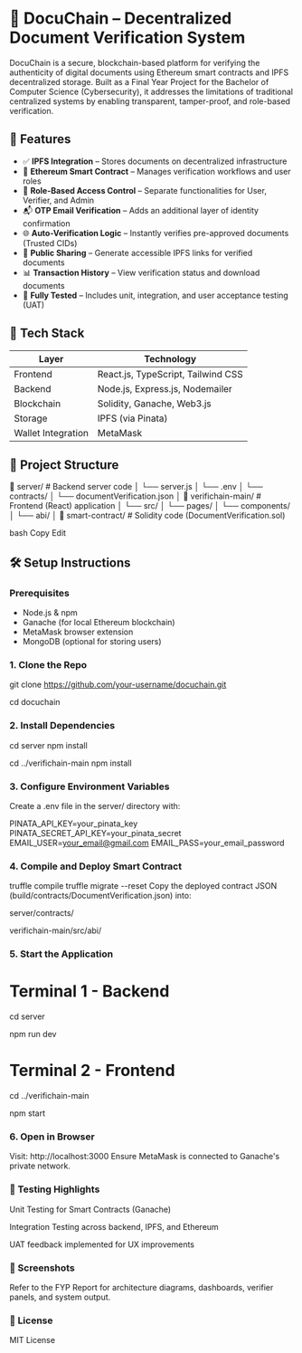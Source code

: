 # 📄 DocuChain – Decentralized Document Verification System

DocuChain is a secure, blockchain-based platform for verifying the authenticity of digital documents using Ethereum smart contracts and IPFS decentralized storage. Built as a Final Year Project for the Bachelor of Computer Science (Cybersecurity), it addresses the limitations of traditional centralized systems by enabling transparent, tamper-proof, and role-based verification.

## 🚀 Features

- ✅ **IPFS Integration** – Stores documents on decentralized infrastructure
- 🔐 **Ethereum Smart Contract** – Manages verification workflows and user roles
- 👤 **Role-Based Access Control** – Separate functionalities for User, Verifier, and Admin
- 📬 **OTP Email Verification** – Adds an additional layer of identity confirmation
- 🌐 **Auto-Verification Logic** – Instantly verifies pre-approved documents (Trusted CIDs)
- 🔗 **Public Sharing** – Generate accessible IPFS links for verified documents
- 📊 **Transaction History** – View verification status and download documents
- 🧪 **Fully Tested** – Includes unit, integration, and user acceptance testing (UAT)

## 🧱 Tech Stack

| Layer              | Technology                        |
|--------------------|------------------------------------|
| Frontend           | React.js, TypeScript, Tailwind CSS |
| Backend            | Node.js, Express.js, Nodemailer    |
| Blockchain         | Solidity, Ganache, Web3.js         |
| Storage            | IPFS (via Pinata)                  |
| Wallet Integration | MetaMask                          |

## 📂 Project Structure

📁 server/ # Backend server code
│ └── server.js
│ └── .env
│ └── contracts/
│ └── documentVerification.json
│
📁 verifichain-main/ # Frontend (React) application
│ └── src/
│ └── pages/
│ └── components/
│ └── abi/
│
📁 smart-contract/ # Solidity code (DocumentVerification.sol)

bash
Copy
Edit

## 🛠 Setup Instructions

### Prerequisites
- Node.js & npm
- Ganache (for local Ethereum blockchain)
- MetaMask browser extension
- MongoDB (optional for storing users)

### 1. Clone the Repo

git clone https://github.com/your-username/docuchain.git

cd docuchain

### 2. Install Dependencies


cd server
npm install

cd ../verifichain-main
npm install

### 3. Configure Environment Variables
Create a .env file in the server/ directory with:

PINATA_API_KEY=your_pinata_key
PINATA_SECRET_API_KEY=your_pinata_secret
EMAIL_USER=your_email@gmail.com
EMAIL_PASS=your_email_password

### 4. Compile and Deploy Smart Contract

truffle compile
truffle migrate --reset
Copy the deployed contract JSON (build/contracts/DocumentVerification.json) into:

server/contracts/

verifichain-main/src/abi/

### 5. Start the Application

# Terminal 1 - Backend

cd server

npm run dev

# Terminal 2 - Frontend

cd ../verifichain-main

npm start

### 6. Open in Browser
Visit: http://localhost:3000
Ensure MetaMask is connected to Ganache's private network.

### 🧪 Testing Highlights
Unit Testing for Smart Contracts (Ganache)

Integration Testing across backend, IPFS, and Ethereum

UAT feedback implemented for UX improvements

### 📸 Screenshots
Refer to the FYP Report for architecture diagrams, dashboards, verifier panels, and system output.

### 📜 License
MIT License
